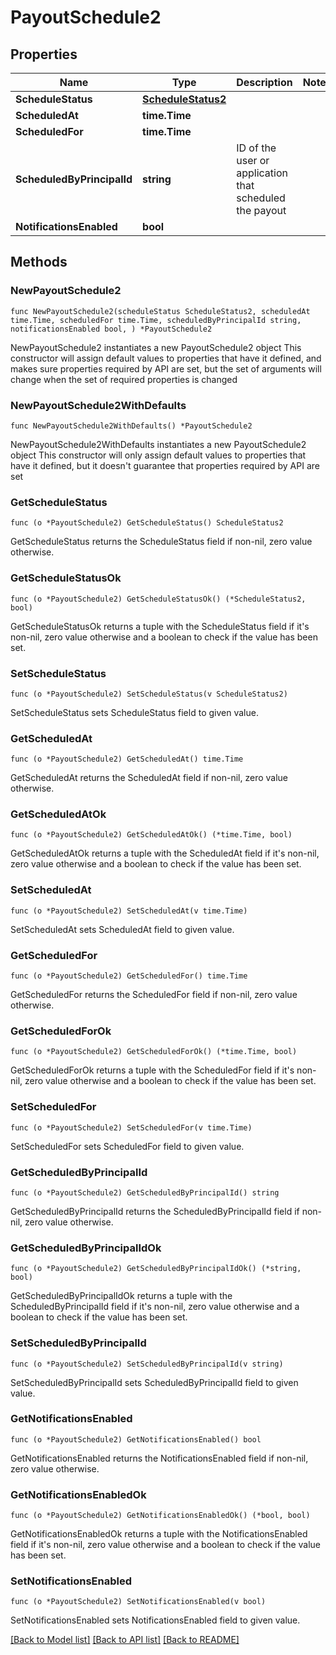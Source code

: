 # PayoutSchedule2

## Properties

Name | Type | Description | Notes
------------ | ------------- | ------------- | -------------
**ScheduleStatus** | [**ScheduleStatus2**](ScheduleStatus2.md) |  | 
**ScheduledAt** | **time.Time** |  | 
**ScheduledFor** | **time.Time** |  | 
**ScheduledByPrincipalId** | **string** | ID of the user or application that scheduled the payout | 
**NotificationsEnabled** | **bool** |  | 

## Methods

### NewPayoutSchedule2

`func NewPayoutSchedule2(scheduleStatus ScheduleStatus2, scheduledAt time.Time, scheduledFor time.Time, scheduledByPrincipalId string, notificationsEnabled bool, ) *PayoutSchedule2`

NewPayoutSchedule2 instantiates a new PayoutSchedule2 object
This constructor will assign default values to properties that have it defined,
and makes sure properties required by API are set, but the set of arguments
will change when the set of required properties is changed

### NewPayoutSchedule2WithDefaults

`func NewPayoutSchedule2WithDefaults() *PayoutSchedule2`

NewPayoutSchedule2WithDefaults instantiates a new PayoutSchedule2 object
This constructor will only assign default values to properties that have it defined,
but it doesn't guarantee that properties required by API are set

### GetScheduleStatus

`func (o *PayoutSchedule2) GetScheduleStatus() ScheduleStatus2`

GetScheduleStatus returns the ScheduleStatus field if non-nil, zero value otherwise.

### GetScheduleStatusOk

`func (o *PayoutSchedule2) GetScheduleStatusOk() (*ScheduleStatus2, bool)`

GetScheduleStatusOk returns a tuple with the ScheduleStatus field if it's non-nil, zero value otherwise
and a boolean to check if the value has been set.

### SetScheduleStatus

`func (o *PayoutSchedule2) SetScheduleStatus(v ScheduleStatus2)`

SetScheduleStatus sets ScheduleStatus field to given value.


### GetScheduledAt

`func (o *PayoutSchedule2) GetScheduledAt() time.Time`

GetScheduledAt returns the ScheduledAt field if non-nil, zero value otherwise.

### GetScheduledAtOk

`func (o *PayoutSchedule2) GetScheduledAtOk() (*time.Time, bool)`

GetScheduledAtOk returns a tuple with the ScheduledAt field if it's non-nil, zero value otherwise
and a boolean to check if the value has been set.

### SetScheduledAt

`func (o *PayoutSchedule2) SetScheduledAt(v time.Time)`

SetScheduledAt sets ScheduledAt field to given value.


### GetScheduledFor

`func (o *PayoutSchedule2) GetScheduledFor() time.Time`

GetScheduledFor returns the ScheduledFor field if non-nil, zero value otherwise.

### GetScheduledForOk

`func (o *PayoutSchedule2) GetScheduledForOk() (*time.Time, bool)`

GetScheduledForOk returns a tuple with the ScheduledFor field if it's non-nil, zero value otherwise
and a boolean to check if the value has been set.

### SetScheduledFor

`func (o *PayoutSchedule2) SetScheduledFor(v time.Time)`

SetScheduledFor sets ScheduledFor field to given value.


### GetScheduledByPrincipalId

`func (o *PayoutSchedule2) GetScheduledByPrincipalId() string`

GetScheduledByPrincipalId returns the ScheduledByPrincipalId field if non-nil, zero value otherwise.

### GetScheduledByPrincipalIdOk

`func (o *PayoutSchedule2) GetScheduledByPrincipalIdOk() (*string, bool)`

GetScheduledByPrincipalIdOk returns a tuple with the ScheduledByPrincipalId field if it's non-nil, zero value otherwise
and a boolean to check if the value has been set.

### SetScheduledByPrincipalId

`func (o *PayoutSchedule2) SetScheduledByPrincipalId(v string)`

SetScheduledByPrincipalId sets ScheduledByPrincipalId field to given value.


### GetNotificationsEnabled

`func (o *PayoutSchedule2) GetNotificationsEnabled() bool`

GetNotificationsEnabled returns the NotificationsEnabled field if non-nil, zero value otherwise.

### GetNotificationsEnabledOk

`func (o *PayoutSchedule2) GetNotificationsEnabledOk() (*bool, bool)`

GetNotificationsEnabledOk returns a tuple with the NotificationsEnabled field if it's non-nil, zero value otherwise
and a boolean to check if the value has been set.

### SetNotificationsEnabled

`func (o *PayoutSchedule2) SetNotificationsEnabled(v bool)`

SetNotificationsEnabled sets NotificationsEnabled field to given value.



[[Back to Model list]](../README.md#documentation-for-models) [[Back to API list]](../README.md#documentation-for-api-endpoints) [[Back to README]](../README.md)


